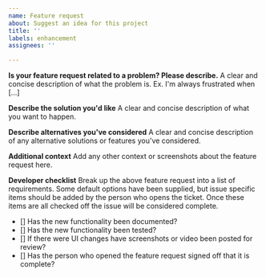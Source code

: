 ```yaml
---
name: Feature request
about: Suggest an idea for this project
title: ''
labels: enhancement
assignees: ''

---
```


**Is your feature request related to a problem? Please describe.**
A clear and concise description of what the problem is. Ex. I'm always frustrated when [...]

**Describe the solution you'd like**
A clear and concise description of what you want to happen.

**Describe alternatives you've considered**
A clear and concise description of any alternative solutions or features you've considered.

**Additional context**
Add any other context or screenshots about the feature request here.

**Developer checklist**
Break up the above feature request into a list of requirements. Some default options have been supplied, but issue specific items should be added by the person who opens the ticket. Once these items are all checked off the issue will be considered complete.

- [] Has the new functionality been documented?
- [] Has the new functionality been tested?
- [] If there were UI changes have screenshots or video been posted for review?
- [] Has the person who opened the feature request signed off that it is complete?
